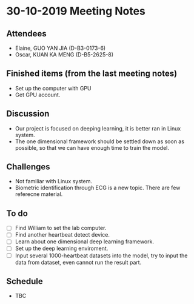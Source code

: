 # 30-10-2019 Meeting Notes 

## Attendees
- Elaine, GUO YAN JIA (D-B3-0173-6)
- Oscar, KUAN KA MENG (D-B5-2625-8)

## Finished items (from the last meeting notes)
- Set up the computer with GPU
- Get GPU account.

## Discussion
- Our project is focused on deeping learning, it is better ran in Linux system.
- The one dimensional framework should be settled down as soon as possible, so that we can have enough time to train the model.

## Challenges
- Not familiar with Linux system.
- Biometric identification through ECG is a new topic. There are few referecne material.

## To do
- [ ] Find William to set the lab computer.
- [ ] Find another heartbeat detect device.
- [ ] Learn about one dimensional deep learning framework.
- [ ] Set up the deep learning enviroment.
- [ ] Input several 1000-heartbeat datasets into the model, try to input the data from dataset, even cannot run the result part.

## Schedule
- TBC
